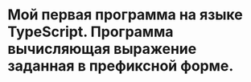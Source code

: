 # Мой первая программа на языке TypeScript. Программа вычисляющая выражение заданная в префиксной форме.
